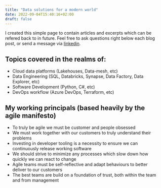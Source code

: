 ```yaml
---
title: "Data solutions for a modern world"
date: 2022-09-04T15:40:16+02:00
draft: false
---
```


I created this simple page to contain articles and excerpts which can be refered back to in future. Feel free to ask questions right below each blog post, or send a message via [linkedin](https://www.linkedin.com/in/kirk-sweeney/).

## Topics covered in the realms of:
- Cloud data platforms (Lakehouses, Data-mesh, etc)
- Data Engineering (SQL, Databricks, Synapse, Data Factory, Data Explorer, etc)
- Software Development (Python, C#, etc)
- DevOps workflow (Azure DevOps, Terraform, etc)

## My working principals (based heavily by the agile manifesto)
- To truly be agile we must be customer and people obsessed
- We must work together with our customers to truly understand their problems
- Investing in developer tooling is a necessity to ensure we can continuously release working software
- We should strive to minimize any processes which slow down how quickly we can react to change
- Agile teams must be self-reflective and adapt behaviours to better deliver to our customers
- The best teams are build on a foundation of trust, both within the team and from management


